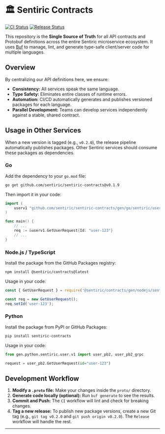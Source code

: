 # 🏛️ Sentiric Contracts

[![CI Status](https://github.com/sentiric/sentiric-contracts/actions/workflows/ci.yml/badge.svg)](https://github.com/sentiric/sentiric-contracts/actions/workflows/ci.yml)
[![Release Status](https://github.com/sentiric/sentiric-contracts/actions/workflows/release.yml/badge.svg)](https://github.com/sentiric/sentiric-contracts/actions/workflows/release.yml)

This repository is the **Single Source of Truth** for all API contracts and Protobuf definitions across the entire Sentiric microservice ecosystem. It uses [Buf](https://buf.build) to manage, lint, and generate type-safe client/server code for multiple languages.

## Overview

By centralizing our API definitions here, we ensure:
- **Consistency:** All services speak the same language.
- **Type Safety:** Eliminates entire classes of runtime errors.
- **Automation:** CI/CD automatically generates and publishes versioned packages for each language.
- **Parallel Development:** Teams can develop services independently against a stable, shared contract.

## Usage in Other Services

When a new version is tagged (e.g., `v0.2.0`), the release pipeline automatically publishes packages. Other Sentiric services should consume these packages as dependencies.

###  Go
Add the dependency to your `go.mod` file:
```bash
go get github.com/sentiric/sentiric-contracts@v0.1.9
```
Then import it in your code:
```go
import (
    userv1 "github.com/sentiric/sentiric-contracts/gen/go/sentiric/user/v1"
)

func main() {
    // ...
    req := &userv1.GetUserRequest{Id: "user-123"}
    // ...
}
```

### Node.js / TypeScript
Install the package from the GitHub Packages registry:
```bash
npm install @sentiric/contracts@latest
```
Usage in your code:
```javascript
const { GetUserRequest } = require('@sentiric/contracts/gen/nodejs/sentiric/user/v1/user_pb');

const req = new GetUserRequest();
req.setId('user-123');
```

### Python
Install the package from PyPI or GitHub Packages:
```bash
pip install sentiric-contracts
```
Usage in your code:
```python
from gen.python.sentiric.user.v1 import user_pb2, user_pb2_grpc

request = user_pb2.GetUserRequest(id="user-123")
```

## Development Workflow

1.  **Modify a `.proto` file:** Make your changes inside the `proto/` directory.
2.  **Generate code locally (optional):** Run `buf generate` to see the results.
3.  **Commit and Push:** The `CI` workflow will lint and check for breaking changes.
4.  **Tag a new release:** To publish new package versions, create a new Git tag (e.g., `git tag v0.2.0` and `git push origin v0.2.0`). The `Release` workflow will handle the rest.

---

